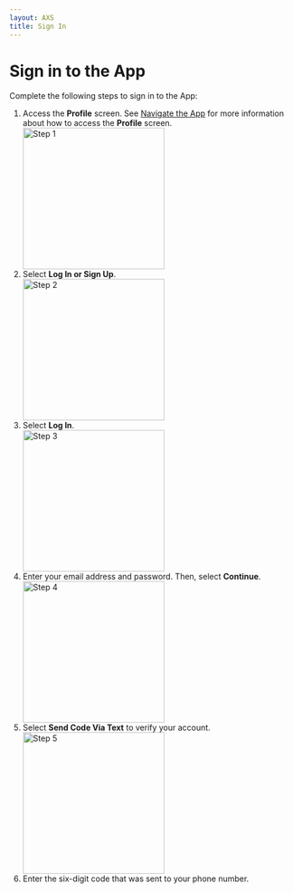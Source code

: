 ```yaml
---
layout: AXS
title: Sign In
---
```

# Sign in to the App

Complete the following steps to sign in to the App:

<ol>
  <li>Access the <strong>Profile</strong> screen. See <a href="{{ site.baseurl }}/AXS/navigate_app">Navigate the App</a> for more information about how to access the <strong>Profile</strong> screen.</li>
    <img src="{{ site.baseurl }}/AXS/pictures/create_an_account/create_an_account_step_1.jpg"
  alt="Step 1"  width="250"/>
  <li>Select <strong>Log In or Sign Up</strong>.</li>
  <img src="{{ site.baseurl }}/AXS/pictures/sign_in/sign_in_step_2.jpg"
  alt="Step 2"  width="250"/>
  <li>Select <strong>Log In</strong>.</li>
  <img src="{{ site.baseurl }}/AXS/pictures/sign_in/sign_in_step_3.jpg"
  alt="Step 3"  width="250"/>
  <li>Enter your email address and password. Then, select <strong>Continue</strong>.</li>
  <img src="{{ site.baseurl }}/AXS/pictures/sign_in/sign_in_step_4.jpg"
  alt="Step 4"  width="250"/>
  <li>Select <strong>Send Code Via Text</strong> to verify your account.</li>
  <img src="{{ site.baseurl }}/AXS/pictures/sign_in/sign_in_step_5.jpg"
  alt="Step 5"  width="250"/>
  <li>Enter the six-digit code that was sent to your phone number.</li>
</ol>